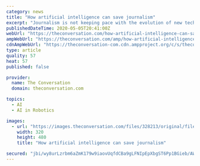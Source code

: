 ```yaml
---
category: news
title: "How artificial intelligence can save journalism"
excerpt: "Journalism is not keeping pace with the evolution of new technologies. Newsrooms need to take advantage of what AI can offer and come up with new a business model."
publishedDateTime: 2020-05-05T20:41:00Z
webUrl: "https://theconversation.com/how-artificial-intelligence-can-save-journalism-137544"
ampWebUrl: "https://theconversation.com/amp/how-artificial-intelligence-can-save-journalism-137544"
cdnAmpWebUrl: "https://theconversation-com.cdn.ampproject.org/c/s/theconversation.com/amp/how-artificial-intelligence-can-save-journalism-137544"
type: article
quality: 57
heat: 57
published: false

provider:
  name: The Conversation
  domain: theconversation.com

topics:
  - AI
  - AI in Robotics

images:
  - url: "https://images.theconversation.com/files/328213/original/file-20200415-153334-1xc9z3c.jpg?ixlib=rb-1.1.0&q=45&auto=format&w=320&h=480&fit=crop"
    width: 320
    height: 480
    title: "How artificial intelligence can save journalism"

secured: "jbi/wy8urLzrbm6aZmK179w9iaovUqfdCBa9gLFNIpEpXbgST6Pp1BGieb/AWdK6DcljSVc2Gox2y+Y/65ZFUQAS4yoFLAAbdZy1vzGkbQOZSp4z4Oo03cyBu7wRufqbgB1fmGiQaitSAoexkXN+hRfNBQia5cOJcUan8NPxVjY6D33GBQYV6FkwS3YNaVMJBEK2lRJZwKHJ3oh9IC3B+azMqyAN62ATBNQlki2ZPGOW6cC6H4IDT/GYbWtfkGMu9kwfH/PXHVaBF9qTQC3yvxgsiPs/DvV/urI03t0GLduI+lZ6gaIs89idaNYYAnzAXbSqHyc+5ucosHX+/rla8GUtQVJ18PE0PCIBMxZ8nnBdQM8uE6YMY50m5szr9Ltc2AWWMTfy1SNEvN0qJrQ4vtVAoFZud6bgumnipOGSgSgGRjbkYqOY0yyUB3CQMIEIl81OyZMcln9Y2HuV8ftlrMjX6eBR8aHAoSiXjhPnkyI=;vzZxx3B14Pz0s1KxN2IcBg=="
---
```


